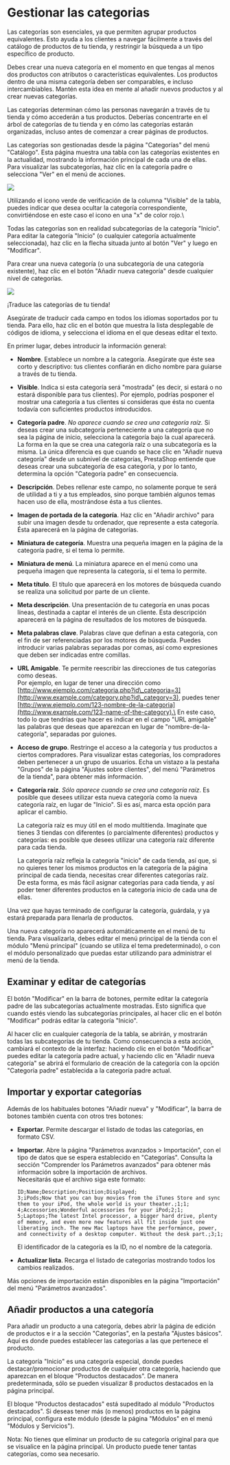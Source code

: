 # Gestionar las categorias

Las categorías son esenciales, ya que permiten agrupar productos equivalentes. Esto ayuda a los clientes a navegar fácilmente a través del catálogo de productos de tu tienda, y restringir la búsqueda a un tipo específico de producto.

Debes crear una nueva categoría en el momento en que tengas al menos dos productos con atributos o características equivalentes. Los productos dentro de una misma categoría deben ser comparables, e incluso intercambiables. Mantén esta idea en mente al añadir nuevos productos y al crear nuevas categorías.

Las categorías determinan cómo las personas navegarán a través de tu tienda y cómo accederán a tus productos. Deberías concentrarte en el árbol de categorías de tu tienda y en cómo las categorías estarán organizadas, incluso antes de comenzar a crear páginas de productos.

Las categorías son gestionadas desde la página "Categorías" del menú "Catálogo". Esta página muestra una tabla con las categorías existentes en la actualidad, mostrando la información principal de cada una de ellas.\
Para visualizar las subcategorías, haz clic en la categoría padre o selecciona "Ver" en el menú de acciones.

![](../../../.gitbook/assets/54265080.png)

Utilizando el icono verde de verificación de la columna "Visible" de la tabla, puedes indicar que desea ocultar la categoría correspondiente, convirtiéndose en este caso el icono en una "x" de color rojo.\


Todas las categorías son en realidad subcategorías de la categoría "Inicio".\
Para editar la categoría "Inicio" (o cualquier categoría actualmente seleccionada), haz clic en la flecha situada junto al botón "Ver" y luego en "Modificar".

Para crear una nueva categoría (o una subcategoría de una categoría existente), haz clic en el botón "Añadir nueva categoría" desde cualquier nivel de categorías.

![](../../../.gitbook/assets/54265083.png)

¡Traduce las categorías de tu tienda!

Asegúrate de traducir cada campo en todos los idiomas soportados por tu tienda. Para ello, haz clic en el botón que muestra la lista desplegable de códigos de idioma, y selecciona el idioma en el que deseas editar el texto.

En primer lugar, debes introducir la información general:

* **Nombre**. Establece un nombre a la categoría. Asegúrate que éste sea corto y descriptivo: tus clientes confiarán en dicho nombre para guiarse a través de tu tienda.
* **Visible**. Indica si esta categoría será "mostrada" (es decir, si estará o no estará disponible para tus clientes). Por ejemplo, podrías posponer el mostrar una categoría a tus clientes si consideras que ésta no cuenta todavía con suficientes productos introducidos.
* **Categoría padre**. _No aparece cuando se crea una categoría raíz._ Si deseas crear una subcategoría perteneciente a una categoría que no sea la página de inicio, selecciona la categoría bajo la cual aparecerá.\
  La forma en la que se crea una categoría raíz o una subcategoría es la misma. La única diferencia es que cuando se hace clic en "Añadir nueva categoría" desde un subnivel de categorías, PrestaShop entiende que deseas crear una subcategoría de esa categoría, y por lo tanto, determina la opción "Categoría padre" en consecuencia.
* **Descripción**. Debes rellenar este campo, no solamente porque te será de utilidad a ti y a tus empleados, sino porque también algunos temas hacen uso de ella, mostrándose ésta a tus clientes.
* **Imagen de portada de la categoría**. Haz clic en "Añadir archivo" para subir una imagen desde tu ordenador, que represente a esta categoría. Ésta aparecerá en la página de categorías.
* **Miniatura de categoría**. Muestra una pequeña imagen en la página de la categoría padre, si el tema lo permite.
* **Miniatura de menú**. La miniatura aparece en el menú como una pequeña imagen que representa la categoría, si el tema lo permite.
* **Meta título**. El título que aparecerá en los motores de búsqueda cuando se realiza una solicitud por parte de un cliente.
* **Meta descripción**. Una presentación de tu categoría en unas pocas líneas, destinada a captar el interés de un cliente. Esta descripción aparecerá en la página de resultados de los motores de búsqueda.
* **Meta palabras clave**. Palabras clave que definan a esta categoría, con el fin de ser referenciadas por los motores de búsqueda. Puedes introducir varias palabras separadas por comas, así como expresiones que deben ser indicadas entre comillas.
* **URL Amigable**. Te permite reescribir las direcciones de tus categorías como deseas.\
  Por ejemplo, en lugar de tener una dirección como [http://www.ejemplo.com/categoria.php?id\_categoria=3](http://www.example.com/category.php?id\_category=3), puedes tener [http://www.ejemplo.com/123-nombre-de-la-categoria](http://www.example.com/123-name-of-the-category).\
  En este caso, todo lo que tendrías que hacer es indicar en el campo "URL amigable" las palabras que deseas que aparezcan en lugar de "nombre-de-la-categoría", separadas por guiones.
* **Acceso de grupo**. Restringe el acceso a la categoría y tus productos a ciertos compradores. Para visualizar estas categorías, los compradores deben pertenecer a un grupo de usuarios. Echa un vistazo a la pestaña "Grupos" de la página "Ajustes sobre clientes", del menú "Parámetros de la tienda", para obtener más información.
*   **Categoría raíz**. _Sólo aparece cuando se crea una categoría raíz_. Es posible que desees utilizar esta nueva categoría como la nueva categoría raíz, en lugar de "Inicio". Si es así, marca esta opción para aplicar el cambio.

    La categoría raíz es muy útil en el modo multitienda. Imagínate que tienes 3 tiendas con diferentes (o parcialmente diferentes) productos y categorías: es posible que desees utilizar una categoría raíz diferente para cada tienda.

    La categoría raíz refleja la categoría "inicio" de cada tienda, así que, si no quieres tener los mismos productos en la categoría de la página principal de cada tienda, necesitas crear diferentes categorías raíz.\
    De esta forma, es más fácil asignar categorías para cada tienda, y así poder tener diferentes productos en la categoría inicio de cada una de ellas.

Una vez que hayas terminado de configurar la categoría, guárdala, y ya estará preparada para llenarla de productos.

Una nueva categoría no aparecerá automáticamente en el menú de tu tienda. Para visualizarla, debes editar el menú principal de la tienda con el módulo "Menú principal" (cuando se utiliza el tema predeterminado), o con el módulo personalizado que puedas estar utilizando para administrar el menú de la tienda.

## Examinar y editar de categorías <a href="gestionarlascategorias-examinaryeditardecategorias" id="gestionarlascategorias-examinaryeditardecategorias"></a>

El botón "Modificar" en la barra de botones, permite editar la categoría padre de las subcategorías actualmente mostradas. Esto significa que cuando estés viendo las subcategorías principales, al hacer clic en el botón "Modificar" podrás editar la categoría "Inicio".

Al hacer clic en cualquier categoría de la tabla, se abrirán, y mostrarán todas las subcategorías de tu tienda. Como consecuencia a esta acción, cambiará el contexto de la interfaz: haciendo clic en el botón "Modificar" puedes editar la categoría padre actual, y haciendo clic en "Añadir nueva categoría" se abrirá el formulario de creación de la categoría con la opción "Categoría padre" establecida a la categoría padre actual.

## Importar y exportar categorías <a href="gestionarlascategorias-importaryexportarcategorias" id="gestionarlascategorias-importaryexportarcategorias"></a>

Además de los habituales botones "Añadir nueva" y "Modificar", la barra de botones también cuenta con otros tres botones:

* **Exportar.** Permite descargar el listado de todas las categorías, en formato CSV.
*   **Importar.** Abre la página "Parámetros avanzados > Importación", con el tipo de datos que se espera establecido en "Categorías". Consulta la sección "Comprender los Parámetros avanzados" para obtener más información sobre la importación de archivos.\
    Necesitarás que el archivo siga este formato:

    ```
    ID;Name;Description;Position;Displayed;
    3;iPods;Now that you can buy movies from the iTunes Store and sync them to your iPod, the whole world is your theater.;1;1;
    4;Accessories;Wonderful accessories for your iPod;2;1;
    5;Laptops;The latest Intel processor, a bigger hard drive, plenty of memory, and even more new features all fit inside just one liberating inch. The new Mac laptops have the performance, power, and connectivity of a desktop computer. Without the desk part.;3;1;
    ```

    El identificador de la categoría es la ID, no el nombre de la categoría.
* **Actualizar lista**. Recarga el listado de categorías mostrando todos los cambios realizados.

Más opciones de importación están disponibles en la página "Importación" del menú "Parámetros avanzados".

## Añadir productos a una categoría <a href="gestionarlascategorias-anadirproductosaunacategoria" id="gestionarlascategorias-anadirproductosaunacategoria"></a>

Para añadir un producto a una categoría, debes abrir la página de edición de productos e ir a la sección "Categorías", en la pestaña "Ajustes básicos". Aquí es donde puedes establecer las categorías a las que pertenece el producto.

La categoría "Inicio" es una categoría especial, donde puedes destacar/promocionar productos de cualquier otra categoría, haciendo que aparezcan en el bloque "Productos destacados". De manera predeterminada, sólo se pueden visualizar 8 productos destacados en la página principal.

El bloque "Productos destacados" está supeditado al módulo "Productos destacados". Si deseas tener más (o menos) productos en la página principal, configura este módulo (desde la página "Módulos" en el menú "Módulos y Servicios").

Nota: No tienes que eliminar un producto de su categoría original para que se visualice en la página principal. Un producto puede tener tantas categorías, como sea necesario.
